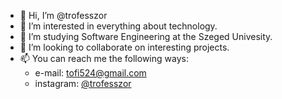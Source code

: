 - 👋 Hi, I’m @trofesszor
- 👀 I’m interested in everything about technology.
- 🌱 I’m studying Software Engineering at the Szeged Univesity.
- 💞️ I’m looking to collaborate on interesting projects.
- 📫 You can reach me the following ways:
     - e-mail: tofi524@gmail.com
     - instagram: [@trofesszor](https://www.instagram.com/trofesszor/)

<!---
trofesszor/trofesszor is a ✨ special ✨ repository because its `README.md` (this file) appears on your GitHub profile.
You can click the Preview link to take a look at your changes.
--->
